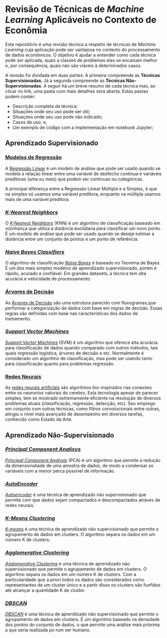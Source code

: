 # Revisão de Técnicas de _Machine Learning_ Aplicáveis no Contexto de Econômia

Este repositório é uma revisão técnica a respeito de técnicas de _Machine Learning_ cuja aplicação pode ser vantajosa no contexto do processamento de dados econômicos. O objetivo é ajudar a entender como cada técnica pode ser aplicada, quais a classes de problemas elas se encaixam melhor e, por consequência, quais não são viáveis à determinados casos.

A revisão foi dividada em duas partes: A primeira compreende as **Técnicas Supervisionadas**; Já a segunda compreende as **Técnicas Não-Supervisionadas**. A seguir há um breve resumo de cada técnica mas, ao clicar no link, uma pasta com mais detalhes será aberta. Estas pastas podem conter:

- Descrição completa da técnica;
- Situações onde seu uso pode ser útil;
- Situações onde seu uso pode não indicado;
- Casos de uso; e,
- Um exemplo de código com a implementação em notebook Jupyter;

## Aprendizado Supervisionado

### [Modelos de Regressão](./modelos_regressao/)

A [Regressão Linear](./modelos_regressao/) é um modelo de análise que pode ser usado quando se modela a relação linear entre uma variável de desfecho contínua e variáveis preditoras (uma ou mais) que podem ser contínuas ou categóricas.

A principal diferença entre a Regressão Linear Múltipla e a Simples, é que na simples só usamos uma variável preditora, enquanto na múltipla usamos mais de uma variável preditora.

### [_K-Nearest Neighbors_](./k_nearest_neighbors/)

O [_K-Nearest Neighbors_](./k_nearest_neighbors/) (KNN) é um algoritmo de classificação baseado em vizinhança que utiliza a distância euclidiana para classificar um novo ponto. É um modelo de análise que pode ser usado quando se deseja estimar a distância entre um conjunto de pontos e um ponto de referência.

### [_Naive Bayes Classifiers_](./naive_bayes_classifiers/)

O algoritmo de classificação [*Naive Bayes*](./naives_bayes_classifiers/) é baseado no Teorema de Bayes. É um dos mais simples modelos de aprendizado supervisionado, porém é rápido, acurado e confiável. Em grandes datasets, a técnica tem alta acurácia e velocidade de processamento.

### [Árvores de Decisão](./arvore_decisao/)

As [Árvores de Decisão](./arvore_decisao/) são uma estrutura parecido com fluxogramas,que performar a categorização de dados com base em regras de decisão. Essas regras são definidas com base nas características dos dados de treinamento.

### [_Support Vector Machines_](./support_vector_machines/)

[_Support Vector Machines_](./support_vector_machines/) (SVM) é um algoritmo que oferece alta acurácia para classificação de dados quando comparado com outros métodos, tais quais regressão logística, árvores de decisão e etc. Normalmente é considerado um algoritmo de classificação, mas pode ser usando tanto para classificação quanto para problemas regressão.

### [Redes Neurais](./rede_neural_artificial/)

As [redes neurais artificiais](./rede_neural_artificial/) são algoritmos bio-inspirados nas conexões entre os neuronios naturais do cerebro. Esta tecnologia apesar de parecer simples, tem se mostrado extremamente eficiente na resolução de diversos problemas atuais (classificação, regressão, detecção, etc). Seu emprego em conjunto com outras técnicas, como filtros convolucionais entre outras, atingiu o nível mais avançado de desempenho em diversos tarefas, conhecido como Estado da Arte.

## Aprendizado Não-Supervisionado

### [_Principal Component Analisys_](./PCA)
[_Principal Component Analysis_](./PCA) (PCA) é um algoritmo que permite a redução da dimensionaliade de uma amostra de dados, de modo a condensar as variáveis com a menor perca possível de informação.

### [_AutoEncoder_](./AutoEncoder)
[_Autoencoder_](./AutoEncoder) é uma técnica de aprendizado não supervisionado que permite com que dados sejam compactados e descompactados atráves de redes neurais.

### [_K-Means Clustering_](./K-MeansClustering)
[_K-means_](./K-MeansClustering) é uma técnica de aprendizado não supervisionado que permite o agrupamento de dados em clusters. O algoritmo separa os dados em um número K de clusters.

### [_Agglomerative Clustering_](./AgglomerativeClustering)
[_Agglomerative Clustering_](./AgglomerativeClustering) é uma técnica de aprendizado não supervisionado que permite o agrupamento de dados em clusters. O algoritmo separa os dados em um número K de clusters. Com a particularidade que a priori todos os dados são considerados como representantes de um cluster único e a partir disso os clusters são funfidos até alcançar a quantidade K de cluster.

### [_DBSCAN_](./DBSCAN)
[_DBSCAN_](./DBSCAN) é uma técnica de aprendizado não supervisionado que permite o agrupamento de dados em clusters. É um algoritmo baseado na densidade dos pontos do conjunto de dados, o que permite uma análise mais próxima a que seria realizada po rum ser humano.